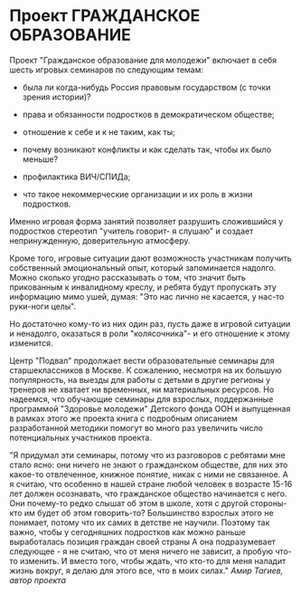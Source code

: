 # Проект ГРАЖДАНСКОЕ ОБРАЗОВАНИЕ

Проект "Гражданское образование для молодежи" включает в себя шесть игровых семинаров по следующим темам:

* была ли когда-нибудь Россия правовым государством (с точки зрения истории)?

* права и обязанности подростков в демократическом обществе;

* отношение к себе и к не таким, как ты;

* почему возникают конфликты и как сделать так, чтобы их было меньше?

* профилактика ВИЧ/СПИДа;

* что такое некоммерческие организации и их роль в жизни подростков.


Именно игровая форма занятий позволяет разрушить сложившийся у подростков стереотип "учитель говорит- я слушаю" и создает непринужденную, доверительную атмосферу.

Кроме того, игровые ситуации дают возможность участникам получить собственный эмоциональный опыт, который запоминается надолго. <br>
Можно сколько угодно рассказывать о том, что значит быть прикованным к инвалидному креслу, и ребята будут пропускать эту информацию мимо ушей, думая: "Это нас лично не касается, у нас-то руки-ноги целы".

Но достаточно кому-то из них один раз, пусть даже в игровой ситуации и ненадолго, оказаться в роли "колясочника"- и его отношение к этому изменится.

Центр "Подвал" продолжает  вести  образовательные семинары для старшеклассников в Москве. К сожалению, несмотря на их большую популярность, на  выезды для работы с детьми в другие  регионы у тренеров не хватает ни временных, ни материальных ресурсов. Но надеемся, что обучающие семинары для взрослых, поддержанные программой "Здоровье молодежи" Детского фонда ООН и выпущенная в рамках этого же проекта книга с подробным описанием разработанной методики помогут  во много раз увеличить число потенциальных участников проекта.


"Я придумал эти семинары, потому что из разговоров с ребятами мне стало ясно: они ничего не знают о гражданском обществе, для них это какое-то отвлеченное, книжное понятие, никак с ними не связанное. А я считаю, что особенно в нашей стране  любой человек в возрасте 15-16 лет должен  осознавать, что гражданское общество начинается с него. Они почему-то редко слышат об этом  в школе, хотя с другой стороны- кто им будет об этом говорить-то? Большинство взрослых этого не понимает, потому что их самих в детстве не научили. Поэтому  так важно, чтобы  у сегодняшних  подростков как можно раньше выработалась позиция граждан своей страны А она подразумевает следующее - я не считаю, что от меня ничего не зависит,  а пробую что-то изменить. И вместо того, чтобы ждать, что кто-то для меня наладит жизнь вокруг, я делаю для этого все, что  в моих силах." _Амир Тагиев, автор проекта_
